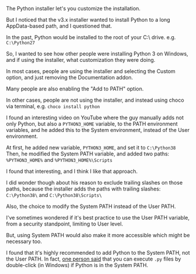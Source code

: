 The Python installer let's you customize the installation.

But I noticed that the v3.x installer wanted to install Python to a long AppData-based path, and I questioned that.

In the past, Python would be installed to the root of your C:\ drive.  e.g. `C:\Python27`

So, I wanted to see how other people were installing Python 3 on Windows, and if using the installer, what customization they were doing.

In most cases, people are using the installer and selecting the Custom option, and just removing the Documentation addon.

Many people are also enabling the "Add to PATH" option.

In other cases, people are not using the installer, and instead using choco via terminal, e.g. `choco install python`

I found an interesting video on YouTube where the guy manually adds not only Python, but also a `PYTHON3_HOME` variable, to the PATH environment variables, and he added this to the System environment, instead of the User environment.

At first, he added new variable, `PYTHON3_HOME`, and set it to `C:\Python38`
Then, he modified the System PATH variable, and added two paths: `%PYTHON3_HOME%` and `%PYTHON3_HOME%\Scripts`

I found that interesting, and I think I like that approach.

I did wonder though about his reason to exclude trailing slashes on those paths, because the installer adds the paths with trailing slashes: `C:\Python38\` and `C:\Python38\Scripts\`

Also, the choice to modify the System PATH instead of the User PATH.

I've sometimes wondered if it's best practice to use the User PATH variable, from a security standpoint, limiting to User level.

But, using System PATH would also make it more accessible which might be necessary too.

I found that it's highly recommended to add Python to the System PATH, not the User PATH.  In fact, [one person said](https://stackoverflow.com/questions/9493086/python-how-do-you-run-a-py-file#comment12041931_9493145) that you can execute `.py` files by double-click (in Windows) if Python is in the System PATH.
